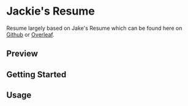 Jackie's Resume
=========================

Resume largely based on Jake's Resume which can be found here on [Github](https://github.com/jakegut/resume) or [Overleaf](https://www.overleaf.com/latex/templates/jakes-resume/syzfjbzwjncs).

## Preview

## Getting Started

## Usage 
